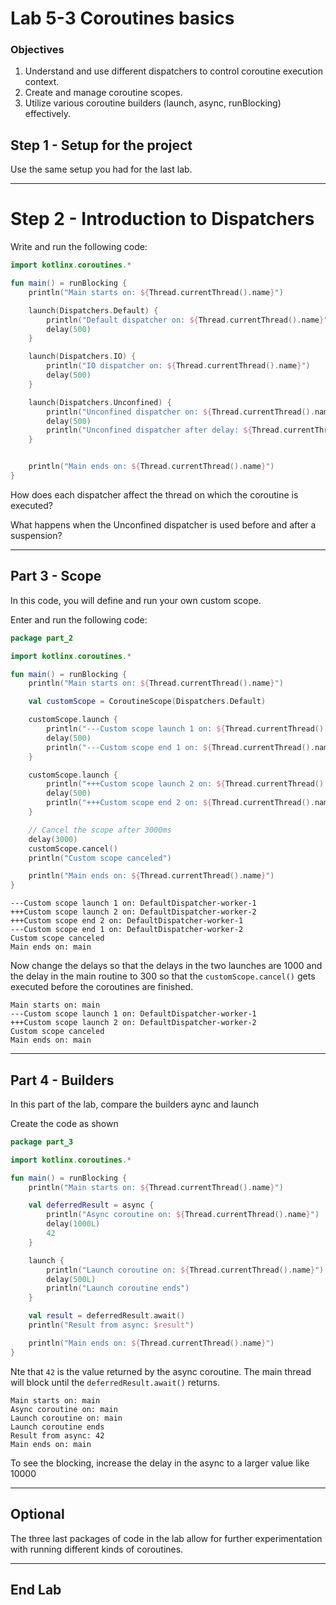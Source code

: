 # Lab 5-3  Coroutines basics

<!--suppress CheckImageSize -->

### Objectives

1. Understand and use different dispatchers to control coroutine execution context.
2. Create and manage coroutine scopes.
3. Utilize various coroutine builders (launch, async, runBlocking) effectively.

## Step 1 - Setup for the project

Use the same setup you had for the last lab. 

---

# Step 2 - Introduction to Dispatchers

Write and run the following code:

```kotlin
import kotlinx.coroutines.*

fun main() = runBlocking {
    println("Main starts on: ${Thread.currentThread().name}")

    launch(Dispatchers.Default) {
        println("Default dispatcher on: ${Thread.currentThread().name}")
        delay(500)
    }

    launch(Dispatchers.IO) {
        println("IO dispatcher on: ${Thread.currentThread().name}")
        delay(500)
    }

    launch(Dispatchers.Unconfined) {
        println("Unconfined dispatcher on: ${Thread.currentThread().name}")
        delay(500)
        println("Unconfined dispatcher after delay: ${Thread.currentThread().name}")
    }


    println("Main ends on: ${Thread.currentThread().name}")
}

```
How does each dispatcher affect the thread on which the coroutine is executed?

What happens when the Unconfined dispatcher is used before and after a suspension?

---

## Part 3 - Scope

In this code, you will define and run your own custom scope.

Enter and run the following code:

```kotlin
package part_2

import kotlinx.coroutines.*

fun main() = runBlocking {
    println("Main starts on: ${Thread.currentThread().name}")

    val customScope = CoroutineScope(Dispatchers.Default)

    customScope.launch {
        println("---Custom scope launch 1 on: ${Thread.currentThread().name}")
        delay(500)
        println("---Custom scope end 1 on: ${Thread.currentThread().name}")
    }

    customScope.launch {
        println("+++Custom scope launch 2 on: ${Thread.currentThread().name}")
        delay(500)
        println("+++Custom scope end 2 on: ${Thread.currentThread().name}")
    }

    // Cancel the scope after 3000ms
    delay(3000)
    customScope.cancel()
    println("Custom scope canceled")

    println("Main ends on: ${Thread.currentThread().name}")
}

```
```shellMain starts on: main
---Custom scope launch 1 on: DefaultDispatcher-worker-1
+++Custom scope launch 2 on: DefaultDispatcher-worker-2
+++Custom scope end 2 on: DefaultDispatcher-worker-1
---Custom scope end 1 on: DefaultDispatcher-worker-2
Custom scope canceled
Main ends on: main
```

Now change the delays so that the delays in the two launches are 1000 and the delay in the main routine to 300 so that the `customScope.cancel()` gets executed before the coroutines are finished.

```shell
Main starts on: main
---Custom scope launch 1 on: DefaultDispatcher-worker-1
+++Custom scope launch 2 on: DefaultDispatcher-worker-2
Custom scope canceled
Main ends on: main
```

---

## Part 4 - Builders

In this part of the lab, compare the builders aync and launch

Create the code as shown

```kotlin
package part_3

import kotlinx.coroutines.*

fun main() = runBlocking {
    println("Main starts on: ${Thread.currentThread().name}")

    val deferredResult = async {
        println("Async coroutine on: ${Thread.currentThread().name}")
        delay(1000L)
        42
    }

    launch {
        println("Launch coroutine on: ${Thread.currentThread().name}")
        delay(500L)
        println("Launch coroutine ends")
    }

    val result = deferredResult.await()
    println("Result from async: $result")

    println("Main ends on: ${Thread.currentThread().name}")
}
```
Nte that `42` is the value returned by the async coroutine. The main thread will block until the `deferredResult.await()` returns.

 ```shell
Main starts on: main
Async coroutine on: main
Launch coroutine on: main
Launch coroutine ends
Result from async: 42
Main ends on: main
```

To see the blocking, increase the delay in the async to a larger value like 10000

---

## Optional

The three last packages of code in the lab allow for further experimentation with running different kinds of coroutines.

---


## End Lab